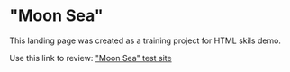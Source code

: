# "Moon Sea"
This landing page was created as a training project for HTML skils demo.

Use this link to review:
<a href="http://moon-sea-maximvs286.surge.sh" target="_blank">"Moon Sea" test site</a>
